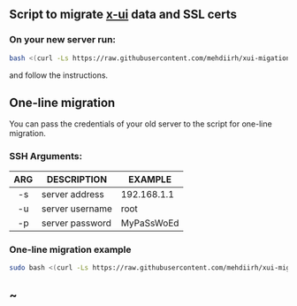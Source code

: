 ## Script to migrate [x-ui](https://github.com/vaxilu/x-ui) data and SSL certs

### On your new server run:
```bash
bash <(curl -Ls https://raw.githubusercontent.com/mehdiirh/xui-migation/master/migrator.sh)
```
and follow the instructions.

## One-line migration
You can pass the credentials of your old server to the script for one-line migration.

### SSH Arguments:

| ARG | DESCRIPTION     | EXAMPLE     |
|:---:|-----------------|-------------|
| -s  | server address  | 192.168.1.1 |
 | -u  | server username | root        |
| -p  | server password | MyPaSsWoEd  |

### One-line migration example
```bash
sudo bash <(curl -Ls https://raw.githubusercontent.com/mehdiirh/xui-migation/master/migrator.sh) -s 192.168.1.1 -u root -p MyPaSsWoEd
```

## ~
